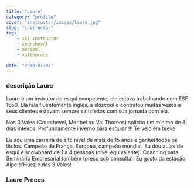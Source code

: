 ```yaml
---
title: "Laure"
category: "profile"
cover: "instructor/images/laure.jpg"
slug: "instructor"
tags:
    - ski instructor
    - courchevel
    - meribel
    - valthorens

date: "2018-07-02"
---
```


### descrição Laure
Laure é um instrutor de esqui competente, ele estava trabalhando com ESF 1650. Ela fala fluentemente inglês, a skiscool o contratou muitas vezes e seus clientes estavam sempre satisfeitos com sua jornada com ela.

Nos 3 Vales (Courchevel, Meribel ou Val Thorens) solicito um mínimo de 3 dias inteiros.
Profundamente inverno para esquiar !!!
Te vejo em breve

Eu sou uma carreira de alto nível de mais de 15 anos e ganhei todos os títulos.
Campeão da França, Europeu, campeão mundial.
Eu dou aulas de esqui e snowboard de 1 a 4 pessoas (nível equivalente).
Coaching para Seminário Empresarial também (preço sob consulta). Eu gosto da estação Alpe d'Huez e dos 3 Vales!

 
### Laure Precos
